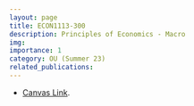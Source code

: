 ```yaml
---
layout: page
title: ECON1113-300
description: Principles of Economics - Macro
img:
importance: 1
category: OU (Summer 23)
related_publications:
---
```


+ [Canvas Link](https://canvas.ou.edu/courses/284459).

